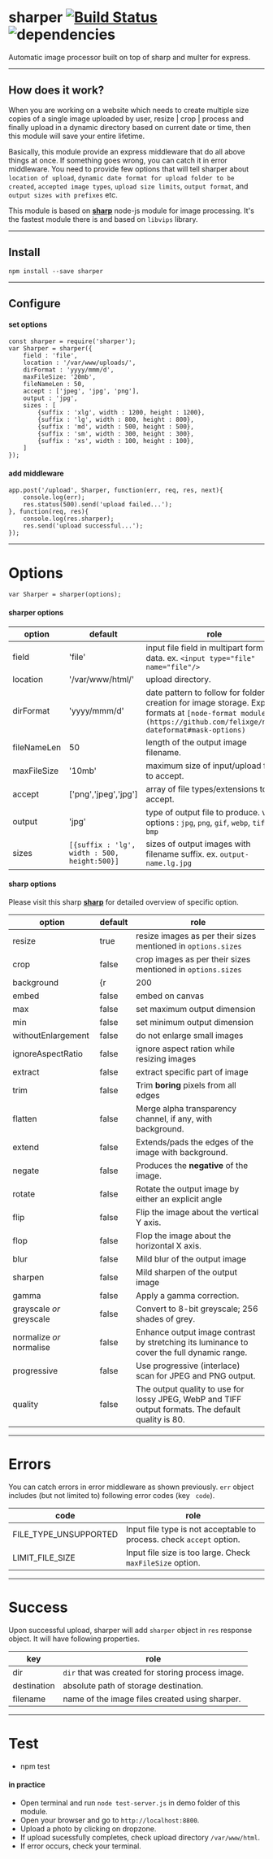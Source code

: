 # sharper [![Build Status](https://travis-ci.org/thatisuday/sharper.svg?branch=master)](https://travis-ci.org/thatisuday/sharper) ![dependencies](https://david-dm.org/thatisuday/sharper.svg)
Automatic image processor built on top of sharp and multer for express.

***

## How does it work?
When you are working on a website which needs to create multiple size copies of a single image uploaded by user, resize | crop | process and finally upload in a dynamic directory based on current date or time, then this module will save your entire lifetime.

Basically, this module provide an express middleware that do all above things at once. If something goes wrong, you can catch it in error middleware. You need to provide few options that will tell sharper about `location of upload`, `dynamic date format for upload folder to be created`, `accepted image types`, `upload size limits`, `output format`, and `output sizes with prefixes` etc.

This module is based on **[sharp](https://github.com/lovell/sharp)** node-js module for image processing. It's the fastest module there is and based on `libvips` library.

***

## Install
```
npm install --save sharper
```

***

## Configure

#### set options
```
const sharper = require('sharper');
var Sharper = sharper({
    field : 'file',
    location : '/var/www/uploads/',
    dirFormat : 'yyyy/mmm/d',
    maxFileSize: '20mb',
    fileNameLen : 50,
    accept : ['jpeg', 'jpg', 'png'],
    output : 'jpg',
    sizes : [
        {suffix : 'xlg', width : 1200, height : 1200},
        {suffix : 'lg', width : 800, height : 800},
        {suffix : 'md', width : 500, height : 500},
        {suffix : 'sm', width : 300, height : 300},
        {suffix : 'xs', width : 100, height : 100},
    ]
});
```

#### add middleware
```
app.post('/upload', Sharper, function(err, req, res, next){
    console.log(err);
    res.status(500).send('upload failed...');
}, function(req, res){
    console.log(res.sharper);
    res.send('upload successful...');
});
```

***

# Options
```
var Sharper = sharper(options);
```

#### sharper options
| option | default | role |
| ------ | ------- | ---- |
| field | 'file' | input file field in multipart form data. ex. `<input type="file" name="file"/>` |
| location | '/var/www/html/' | upload directory. |
| dirFormat | 'yyyy/mmm/d' | date pattern to follow for folder creation for image storage. Explore formats at `[node-format module](https://github.com/felixge/node-dateformat#mask-options)` |
| fileNameLen | 50 | length of the output image filename. |
| maxFileSize | '10mb' | maximum size of input/upload file to accept. |
| accept | ['png','jpeg','jpg'] | array of file types/extensions to accept. |
| output | 'jpg' | type of output file to produce. valid options : `jpg`, `png`, `gif`, `webp`, `tiff`, `bmp` |
| sizes | `[{suffix : 'lg', width : 500, height:500}]` | sizes of output images with filename suffix. ex. `output-name.lg.jpg` |

#### sharp options
Please visit this sharp **[sharp](https://github.com/lovell/sharp)** for detailed overview of specific option.

| option | default | role |
| ------ | ------- | ---- |
| resize | true | resize images as per their sizes mentioned in `options.sizes` |
| crop | false | crop images as per their sizes mentioned in `options.sizes` |
| background | {r|200 | g|200 | b|200 | a|1} | add background color |
| embed | false | embed on canvas |
| max | false | set maximum output dimension  |
| min | false | set minimum output dimension |
| withoutEnlargement | false | do not enlarge small images |
| ignoreAspectRatio | false | ignore aspect ration while resizing images |
| extract | false | extract specific part of image |
| trim | false | Trim **boring** pixels from all edges |
| flatten | false | Merge alpha transparency channel, if any, with background. |
| extend | false | Extends/pads the edges of the image with background. |
| negate | false | Produces the **negative** of the image. |
| rotate | false | Rotate the output image by either an explicit angle |
| flip | false | Flip the image about the vertical Y axis. |
| flop | false | Flop the image about the horizontal X axis. |
| blur | false | Mild blur of the output image |
| sharpen | false | Mild sharpen of the output image |
| gamma | false | Apply a gamma correction. |
| grayscale *or* greyscale | false | Convert to 8-bit greyscale; 256 shades of grey. |
| normalize *or* normalise | false | Enhance output image contrast by stretching its luminance to cover the full dynamic range. |
| progressive | false | Use progressive (interlace) scan for JPEG and PNG output. |
| quality | false | The output quality to use for lossy JPEG, WebP and TIFF output formats. The default quality is 80. |

***

# Errors
You can catch errors in error middleware as shown previously. `err` object includes (but not limited to) following error codes (key ` code`).

| code | role |
| ------ | ------- |
| FILE_TYPE_UNSUPPORTED | Input file type is not acceptable to process. check `accept` option. |
| LIMIT_FILE_SIZE | Input file size is too large. Check `maxFileSize` option. |

***

# Success
Upon successful upload, sharper will add `sharper` object in `res` response object. It will have following properties.

| key | role |
| --- | ---- |
| dir | `dir` that was created for storing process image. |
| destination | absolute path of storage destination. |
| filename | name of the image files created using sharper. |

***

# Test
- npm test

#### in practice
- Open terminal and run `node test-server.js` in demo folder of this module.
- Open your browser and go to `http://localhost:8800`.
- Upload a photo by clicking on dropzone.
- If upload sucessfully completes, check upload directory `/var/www/html`.
- If error occurs, check your terminal.
